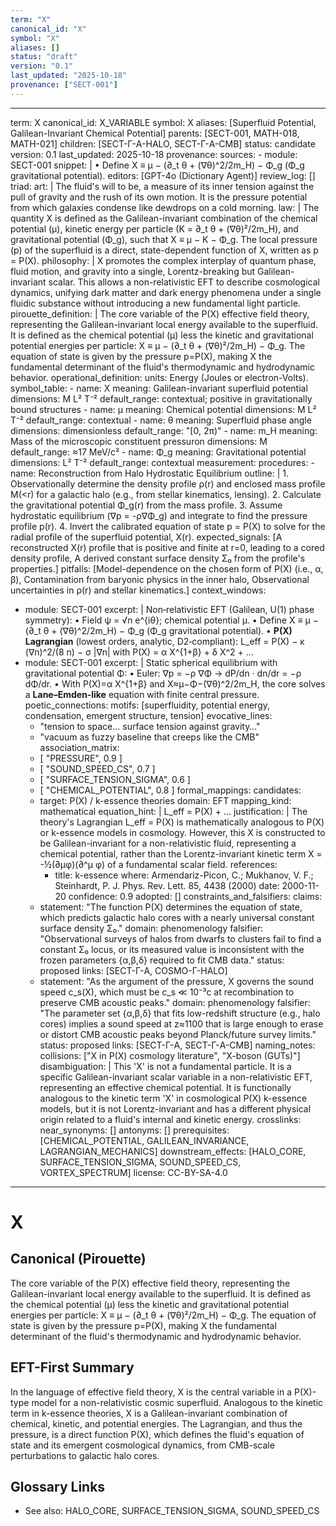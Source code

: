 ```yaml
---
term: "X"
canonical_id: "X"
symbol: "X"
aliases: []
status: "draft"
version: "0.1"
last_updated: "2025-10-18"
provenance: ["SECT-001"]
---
```


---
term: X
canonical_id: X_VARIABLE
symbol: X
aliases: [Superfluid Potential, Galilean-Invariant Chemical Potential]
parents: [SECT-001, MATH-018, MATH-021]
children: [SECT-Γ-A-HALO, SECT-Γ-A-CMB]
status: candidate
version: 0.1
last_updated: 2025-10-18
provenance:
  sources:
    - module: SECT-001
      snippet: |
        • Define X ≡ μ − (∂_t θ + (∇θ)^2/2m_H) − Φ_g  (Φ_g gravitational potential).
  editors: [GPT-4o (Dictionary Agent)]
  review_log: []
triad:
  art: |
    The fluid's will to be, a measure of its inner tension against the pull of gravity and the rush of its own motion. It is the pressure potential from which galaxies condense like dewdrops on a cold morning.
  law: |
    The quantity X is defined as the Galilean-invariant combination of the chemical potential (μ), kinetic energy per particle (K = ∂_t θ + (∇θ)²/2m_H), and gravitational potential (Φ_g), such that X ≡ μ − K − Φ_g. The local pressure (p) of the superfluid is a direct, state-dependent function of X, written as p = P(X).
  philosophy: |
    X promotes the complex interplay of quantum phase, fluid motion, and gravity into a single, Lorentz-breaking but Galilean-invariant scalar. This allows a non-relativistic EFT to describe cosmological dynamics, unifying dark matter and dark energy phenomena under a single fluidic substance without introducing a new fundamental light particle.
pirouette_definition: |
  The core variable of the P(X) effective field theory, representing the Galilean-invariant local energy available to the superfluid. It is defined as the chemical potential (μ) less the kinetic and gravitational potential energies per particle: X ≡ μ − (∂_t θ + (∇θ)²/2m_H) − Φ_g. The equation of state is given by the pressure p=P(X), making X the fundamental determinant of the fluid's thermodynamic and hydrodynamic behavior.
operational_definition:
  units: Energy (Joules or electron-Volts).
  symbol_table:
    - name: X
      meaning: Galilean-invariant superfluid potential
      dimensions: M L² T⁻²
      default_range: contextual; positive in gravitationally bound structures
    - name: μ
      meaning: Chemical potential
      dimensions: M L² T⁻²
      default_range: contextual
    - name: θ
      meaning: Superfluid phase angle
      dimensions: dimensionless
      default_range: "[0, 2π)"
    - name: m_H
      meaning: Mass of the microscopic constituent pressuron
      dimensions: M
      default_range: ≈17 MeV/c²
    - name: Φ_g
      meaning: Gravitational potential
      dimensions: L² T⁻²
      default_range: contextual
  measurement:
    procedures:
      - name: Reconstruction from Halo Hydrostatic Equilibrium
        outline: |
          1. Observationally determine the density profile ρ(r) and enclosed mass profile M(<r) for a galactic halo (e.g., from stellar kinematics, lensing).
          2. Calculate the gravitational potential Φ_g(r) from the mass profile.
          3. Assume hydrostatic equilibrium (∇p = -ρ∇Φ_g) and integrate to find the pressure profile p(r).
          4. Invert the calibrated equation of state p = P(X) to solve for the radial profile of the superfluid potential, X(r).
        expected_signals: [A reconstructed X(r) profile that is positive and finite at r=0, leading to a cored density profile, A derived constant surface density Σ₀ from the profile's properties.]
        pitfalls: [Model-dependence on the chosen form of P(X) (i.e., α, β), Contamination from baryonic physics in the inner halo, Observational uncertainties in ρ(r) and stellar kinematics.]
context_windows:
  - module: SECT-001
    excerpt: |
      Non‑relativistic EFT (Galilean, U(1) phase symmetry):
      • Field ψ = √n e^{iθ}; chemical potential μ.
      • Define X ≡ μ − (∂_t θ + (∇θ)^2/2m_H) − Φ_g (Φ_g gravitational potential).
      • **P(X) Lagrangian** (lowest orders, analytic, D2‑compliant):
      L_eff = P(X) − κ (∇n)^2/(8 n) − σ |∇n|
      with P(X) = α X^{1+β} + δ X^2 + …
  - module: SECT-001
    excerpt: |
      Static spherical equilibrium with gravitational potential Φ:
      • Euler: ∇p = −ρ ∇Φ  → dP/dn · dn/dr = −ρ dΦ/dr.
      • With P(X)=α X^{1+β} and X≈μ−Φ−(∇θ)^2/2m_H, the core solves a **Lane–Emden‑like** equation with finite central pressure.
poetic_connections:
  motifs: [superfluidity, potential energy, condensation, emergent structure, tension]
  evocative_lines:
    - "tension to space… surface tension against gravity…"
    - "vacuum as fuzzy baseline that creeps like the CMB"
  association_matrix:
    - [ "PRESSURE", 0.9 ]
    - [ "SOUND_SPEED_CS", 0.7 ]
    - [ "SURFACE_TENSION_SIGMA", 0.6 ]
    - [ "CHEMICAL_POTENTIAL", 0.8 ]
formal_mappings:
  candidates:
    - target: P(X) / k-essence theories
      domain: EFT
      mapping_kind: mathematical
      equation_hint: |
        L_eff = P(X) + ...
      justification: |
        The theory's Lagrangian L_eff = P(X) is mathematically analogous to P(X) or k-essence models in cosmology. However, this X is constructed to be Galilean-invariant for a non-relativistic fluid, representing a chemical potential, rather than the Lorentz-invariant kinetic term X = -½(∂μφ)(∂^μ φ) of a fundamental scalar field.
      references:
        - title: k-essence
          where: Armendariz-Picon, C.; Mukhanov, V. F.; Steinhardt, P. J. Phys. Rev. Lett. 85, 4438 (2000)
          date: 2000-11-20
      confidence: 0.9
  adopted: []
constraints_and_falsifiers:
  claims:
    - statement: "The function P(X) determines the equation of state, which predicts galactic halo cores with a nearly universal constant surface density Σ₀."
      domain: phenomenology
      falsifier: "Observational surveys of halos from dwarfs to clusters fail to find a constant Σ₀ locus, or its measured value is inconsistent with the frozen parameters {α,β,δ} required to fit CMB data."
      status: proposed
      links: [SECT-Γ-A, COSMO-Γ-HALO]
    - statement: "As the argument of the pressure, X governs the sound speed c_s(X), which must be c_s ≪ 10⁻³c at recombination to preserve CMB acoustic peaks."
      domain: phenomenology
      falsifier: "The parameter set {α,β,δ} that fits low-redshift structure (e.g., halo cores) implies a sound speed at z≈1100 that is large enough to erase or distort CMB acoustic peaks beyond Planck/future survey limits."
      status: proposed
      links: [SECT-Γ-A, SECT-Γ-A-CMB]
naming_notes:
  collisions: ["X in P(X) cosmology literature", "X-boson (GUTs)"]
  disambiguation: |
    This 'X' is not a fundamental particle. It is a specific Galilean-invariant scalar variable in a non-relativistic EFT, representing an effective chemical potential. It is functionally analogous to the kinetic term 'X' in cosmological P(X) k-essence models, but it is not Lorentz-invariant and has a different physical origin related to a fluid's internal and kinetic energy.
crosslinks:
  near_synonyms: []
  antonyms: []
  prerequisites: [CHEMICAL_POTENTIAL, GALILEAN_INVARIANCE, LAGRANGIAN_MECHANICS]
  downstream_effects: [HALO_CORE, SURFACE_TENSION_SIGMA, SOUND_SPEED_CS, VORTEX_SPECTRUM]
license: CC-BY-SA-4.0
---

# X

## Canonical (Pirouette)
The core variable of the P(X) effective field theory, representing the Galilean-invariant local energy available to the superfluid. It is defined as the chemical potential (μ) less the kinetic and gravitational potential energies per particle: X ≡ μ − (∂_t θ + (∇θ)²/2m_H) − Φ_g. The equation of state is given by the pressure p=P(X), making X the fundamental determinant of the fluid's thermodynamic and hydrodynamic behavior.

## EFT-First Summary
In the language of effective field theory, X is the central variable in a P(X)-type model for a non-relativistic cosmic superfluid. Analogous to the kinetic term in k-essence theories, X is a Galilean-invariant combination of chemical, kinetic, and potential energies. The Lagrangian, and thus the pressure, is a direct function P(X), which defines the fluid's equation of state and its emergent cosmological dynamics, from CMB-scale perturbations to galactic halo cores.

## Glossary Links
- See also: HALO_CORE, SURFACE_TENSION_SIGMA, SOUND_SPEED_CS